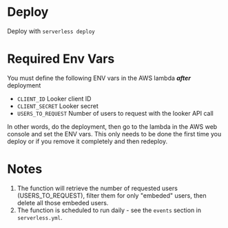 # Deploy
Deploy with `serverless deploy`

# Required Env Vars
You must define the following ENV vars in the AWS lambda _**after**_ deployment
* `CLIENT_ID` Looker client ID
* `CLIENT_SECRET` Looker secret
* `USERS_TO_REQUEST` Number of users to request with the looker API call

In other words, do the deployment, then go to the lambda in the AWS web console and set the ENV vars. This only needs to be done the first time you deploy or if you remove it completely and then redeploy.

# Notes
1. The function will retrieve the number of requested users (USERS_TO_REQUEST), filter them for only "embeded" users, then delete all those embeded users.
1. The function is scheduled to run daily - see the `events` section in `serverless.yml`.
